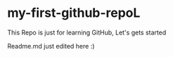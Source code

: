 # my-first-github-repoL
This Repo is just for learning GitHub, Let's gets started


Readme.md just edited here :) 
